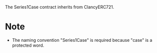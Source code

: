 The Series1Case contract inherits from ClancyERC721.

# Note
- The naming convention "Series1Case" is required because "case" is a protected word.